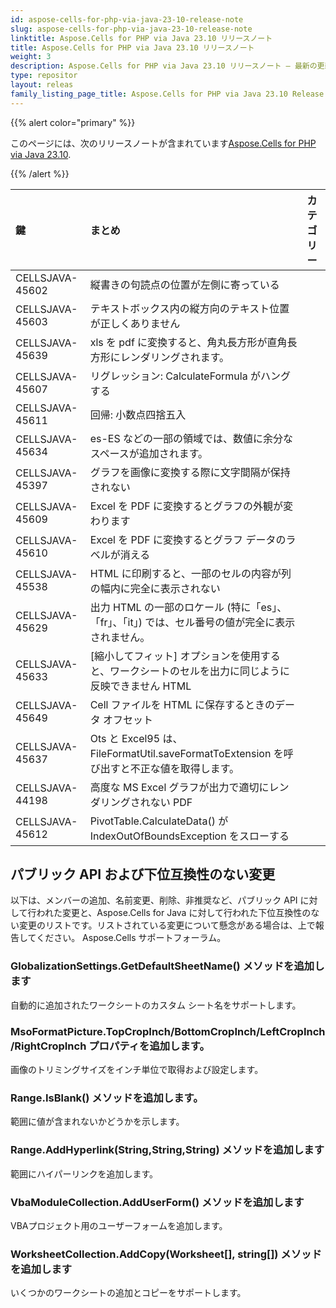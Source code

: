 ```yaml
---
id: aspose-cells-for-php-via-java-23-10-release-note
slug: aspose-cells-for-php-via-java-23-10-release-note
linktitle: Aspose.Cells for PHP via Java 23.10 リリースノート
title: Aspose.Cells for PHP via Java 23.10 リリースノート
weight: 3
description: Aspose.Cells for PHP via Java 23.10 リリースノート – 最新の更新と修正
type: repositor
layout: releas
family_listing_page_title: Aspose.Cells for PHP via Java 23.10 Release Note
---
```

{{% alert color="primary" %}}

このページには、次のリリースノートが含まれています[Aspose.Cells for PHP via Java 23.10](https://releases.aspose.com/cells/php/new-releases/aspose.cells-for-php-via-java-23.10/).

{{% /alert %}}

|**鍵**|**まとめ**|**カテゴリー**|
| :- | :- | :- |
|CELLSJAVA-45602|縦書きの句読点の位置が左側に寄っている|
|CELLSJAVA-45603|テキストボックス内の縦方向のテキスト位置が正しくありません|
|CELLSJAVA-45639|xls を pdf に変換すると、角丸長方形が直角長方形にレンダリングされます。|
|CELLSJAVA-45607|リグレッション: CalculateFormula がハングする|
|CELLSJAVA-45611|回帰: 小数点四捨五入|
|CELLSJAVA-45634|es-ES などの一部の領域では、数値に余分なスペースが追加されます。|
|CELLSJAVA-45397|グラフを画像に変換する際に文字間隔が保持されない|
|CELLSJAVA-45609|Excel を PDF に変換するとグラフの外観が変わります|
|CELLSJAVA-45610|Excel を PDF に変換するとグラフ データのラベルが消える|
|CELLSJAVA-45538|HTML に印刷すると、一部のセルの内容が列の幅内に完全に表示されない|
|CELLSJAVA-45629|出力 HTML の一部のロケール (特に「es」、「fr」、「it」) では、セル番号の値が完全に表示されません。|
|CELLSJAVA-45633|[縮小してフィット] オプションを使用すると、ワークシートのセルを出力に同じように反映できません HTML|
|CELLSJAVA-45649|Cell ファイルを HTML に保存するときのデータ オフセット|
|CELLSJAVA-45637|Ots と Excel95 は、FileFormatUtil.saveFormatToExtension を呼び出すと不正な値を取得します。|
|CELLSJAVA-44198|高度な MS Excel グラフが出力で適切にレンダリングされない PDF|
|CELLSJAVA-45612|PivotTable.CalculateData() が IndexOutOfBoundsException をスローする|

##  **パブリック API および下位互換性のない変更**

以下は、メンバーの追加、名前変更、削除、非推奨など、パブリック API に対して行われた変更と、Aspose.Cells for Java に対して行われた下位互換性のない変更のリストです。リストされている変更について懸念がある場合は、上で報告してください。 Aspose.Cells サポートフォーラム。

###  **GlobalizationSettings.GetDefaultSheetName() メソッドを追加します**

自動的に追加されたワークシートのカスタム シート名をサポートします。

###  **MsoFormatPicture.TopCropInch/BottomCropInch/LeftCropInch/RightCropInch プロパティを追加します。**

画像のトリミングサイズをインチ単位で取得および設定します。

###  **Range.IsBlank() メソッドを追加します。**

範囲に値が含まれないかどうかを示します。

###  **Range.AddHyperlink(String,String,String) メソッドを追加します**

範囲にハイパーリンクを追加します。

###  **VbaModuleCollection.AddUserForm() メソッドを追加します**

VBAプロジェクト用のユーザーフォームを追加します。

###  **WorksheetCollection.AddCopy(Worksheet[], string[]) メソッドを追加します**

いくつかのワークシートの追加とコピーをサポートします。
